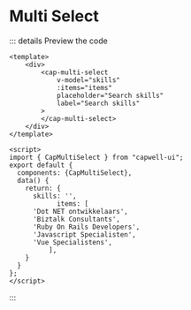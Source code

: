 # Multi Select

<demo-multi-select></demo-multi-select>

::: details Preview the code

```vue
<template>
	<div>
		<cap-multi-select
			v-model="skills"
			:items="items"
			placeholder="Search skills"
			label="Search skills"
		>
		</cap-multi-select>
	</div>
</template>

<script>
import { CapMultiSelect } from "capwell-ui";
export default {
  components: {CapMultiSelect},
  data() {
    return: {
      skills: '',
			items: [
      'Dot NET ontwikkelaars',
      'Biztalk Consultants',
      'Ruby On Rails Developers',
      'Javascript Specialisten',
      'Vue Specialistens',
		  ],
    }
  }
};
</script>
```

:::
